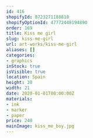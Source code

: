```yaml
---
id: 416
shopifyId: 8723271188810
shopifyOptionId: 47772448194890
order: 169
title: Kiss me girl
slug: kiss-me-girl
url: art-works/kiss-me-girl
aliases: []
categories:
- graphics
inStock: true
isVisible: true
location: Spain
height: 30
width: 21
date: 2020-01-01T00:00:00Z
materials:
- ink
- marker
- paper
price: 240
mainImage: kiss_me_boy.jpg
---
```

